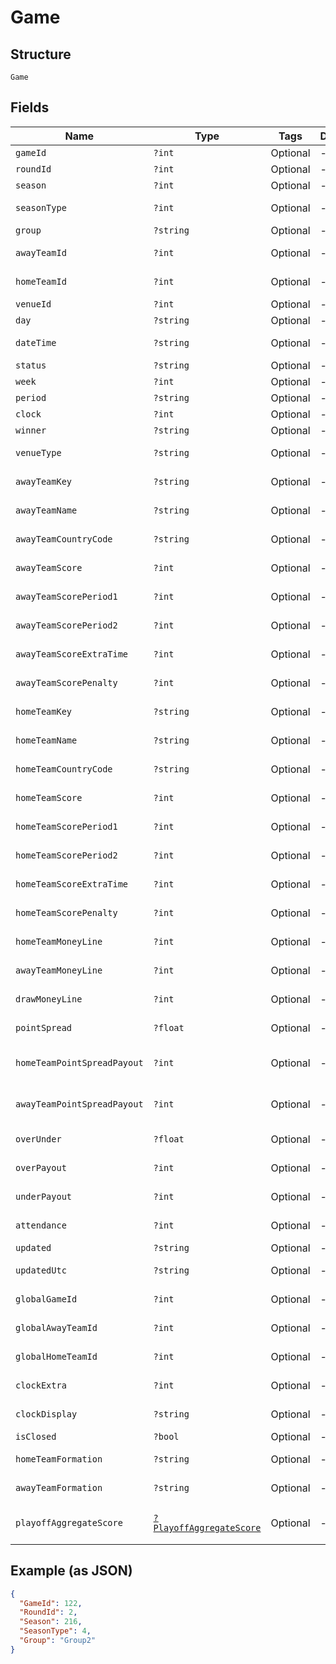 
# Game

## Structure

`Game`

## Fields

| Name | Type | Tags | Description | Getter | Setter |
|  --- | --- | --- | --- | --- | --- |
| `gameId` | `?int` | Optional | - | getGameId(): ?int | setGameId(?int gameId): void |
| `roundId` | `?int` | Optional | - | getRoundId(): ?int | setRoundId(?int roundId): void |
| `season` | `?int` | Optional | - | getSeason(): ?int | setSeason(?int season): void |
| `seasonType` | `?int` | Optional | - | getSeasonType(): ?int | setSeasonType(?int seasonType): void |
| `group` | `?string` | Optional | - | getGroup(): ?string | setGroup(?string group): void |
| `awayTeamId` | `?int` | Optional | - | getAwayTeamId(): ?int | setAwayTeamId(?int awayTeamId): void |
| `homeTeamId` | `?int` | Optional | - | getHomeTeamId(): ?int | setHomeTeamId(?int homeTeamId): void |
| `venueId` | `?int` | Optional | - | getVenueId(): ?int | setVenueId(?int venueId): void |
| `day` | `?string` | Optional | - | getDay(): ?string | setDay(?string day): void |
| `dateTime` | `?string` | Optional | - | getDateTime(): ?string | setDateTime(?string dateTime): void |
| `status` | `?string` | Optional | - | getStatus(): ?string | setStatus(?string status): void |
| `week` | `?int` | Optional | - | getWeek(): ?int | setWeek(?int week): void |
| `period` | `?string` | Optional | - | getPeriod(): ?string | setPeriod(?string period): void |
| `clock` | `?int` | Optional | - | getClock(): ?int | setClock(?int clock): void |
| `winner` | `?string` | Optional | - | getWinner(): ?string | setWinner(?string winner): void |
| `venueType` | `?string` | Optional | - | getVenueType(): ?string | setVenueType(?string venueType): void |
| `awayTeamKey` | `?string` | Optional | - | getAwayTeamKey(): ?string | setAwayTeamKey(?string awayTeamKey): void |
| `awayTeamName` | `?string` | Optional | - | getAwayTeamName(): ?string | setAwayTeamName(?string awayTeamName): void |
| `awayTeamCountryCode` | `?string` | Optional | - | getAwayTeamCountryCode(): ?string | setAwayTeamCountryCode(?string awayTeamCountryCode): void |
| `awayTeamScore` | `?int` | Optional | - | getAwayTeamScore(): ?int | setAwayTeamScore(?int awayTeamScore): void |
| `awayTeamScorePeriod1` | `?int` | Optional | - | getAwayTeamScorePeriod1(): ?int | setAwayTeamScorePeriod1(?int awayTeamScorePeriod1): void |
| `awayTeamScorePeriod2` | `?int` | Optional | - | getAwayTeamScorePeriod2(): ?int | setAwayTeamScorePeriod2(?int awayTeamScorePeriod2): void |
| `awayTeamScoreExtraTime` | `?int` | Optional | - | getAwayTeamScoreExtraTime(): ?int | setAwayTeamScoreExtraTime(?int awayTeamScoreExtraTime): void |
| `awayTeamScorePenalty` | `?int` | Optional | - | getAwayTeamScorePenalty(): ?int | setAwayTeamScorePenalty(?int awayTeamScorePenalty): void |
| `homeTeamKey` | `?string` | Optional | - | getHomeTeamKey(): ?string | setHomeTeamKey(?string homeTeamKey): void |
| `homeTeamName` | `?string` | Optional | - | getHomeTeamName(): ?string | setHomeTeamName(?string homeTeamName): void |
| `homeTeamCountryCode` | `?string` | Optional | - | getHomeTeamCountryCode(): ?string | setHomeTeamCountryCode(?string homeTeamCountryCode): void |
| `homeTeamScore` | `?int` | Optional | - | getHomeTeamScore(): ?int | setHomeTeamScore(?int homeTeamScore): void |
| `homeTeamScorePeriod1` | `?int` | Optional | - | getHomeTeamScorePeriod1(): ?int | setHomeTeamScorePeriod1(?int homeTeamScorePeriod1): void |
| `homeTeamScorePeriod2` | `?int` | Optional | - | getHomeTeamScorePeriod2(): ?int | setHomeTeamScorePeriod2(?int homeTeamScorePeriod2): void |
| `homeTeamScoreExtraTime` | `?int` | Optional | - | getHomeTeamScoreExtraTime(): ?int | setHomeTeamScoreExtraTime(?int homeTeamScoreExtraTime): void |
| `homeTeamScorePenalty` | `?int` | Optional | - | getHomeTeamScorePenalty(): ?int | setHomeTeamScorePenalty(?int homeTeamScorePenalty): void |
| `homeTeamMoneyLine` | `?int` | Optional | - | getHomeTeamMoneyLine(): ?int | setHomeTeamMoneyLine(?int homeTeamMoneyLine): void |
| `awayTeamMoneyLine` | `?int` | Optional | - | getAwayTeamMoneyLine(): ?int | setAwayTeamMoneyLine(?int awayTeamMoneyLine): void |
| `drawMoneyLine` | `?int` | Optional | - | getDrawMoneyLine(): ?int | setDrawMoneyLine(?int drawMoneyLine): void |
| `pointSpread` | `?float` | Optional | - | getPointSpread(): ?float | setPointSpread(?float pointSpread): void |
| `homeTeamPointSpreadPayout` | `?int` | Optional | - | getHomeTeamPointSpreadPayout(): ?int | setHomeTeamPointSpreadPayout(?int homeTeamPointSpreadPayout): void |
| `awayTeamPointSpreadPayout` | `?int` | Optional | - | getAwayTeamPointSpreadPayout(): ?int | setAwayTeamPointSpreadPayout(?int awayTeamPointSpreadPayout): void |
| `overUnder` | `?float` | Optional | - | getOverUnder(): ?float | setOverUnder(?float overUnder): void |
| `overPayout` | `?int` | Optional | - | getOverPayout(): ?int | setOverPayout(?int overPayout): void |
| `underPayout` | `?int` | Optional | - | getUnderPayout(): ?int | setUnderPayout(?int underPayout): void |
| `attendance` | `?int` | Optional | - | getAttendance(): ?int | setAttendance(?int attendance): void |
| `updated` | `?string` | Optional | - | getUpdated(): ?string | setUpdated(?string updated): void |
| `updatedUtc` | `?string` | Optional | - | getUpdatedUtc(): ?string | setUpdatedUtc(?string updatedUtc): void |
| `globalGameId` | `?int` | Optional | - | getGlobalGameId(): ?int | setGlobalGameId(?int globalGameId): void |
| `globalAwayTeamId` | `?int` | Optional | - | getGlobalAwayTeamId(): ?int | setGlobalAwayTeamId(?int globalAwayTeamId): void |
| `globalHomeTeamId` | `?int` | Optional | - | getGlobalHomeTeamId(): ?int | setGlobalHomeTeamId(?int globalHomeTeamId): void |
| `clockExtra` | `?int` | Optional | - | getClockExtra(): ?int | setClockExtra(?int clockExtra): void |
| `clockDisplay` | `?string` | Optional | - | getClockDisplay(): ?string | setClockDisplay(?string clockDisplay): void |
| `isClosed` | `?bool` | Optional | - | getIsClosed(): ?bool | setIsClosed(?bool isClosed): void |
| `homeTeamFormation` | `?string` | Optional | - | getHomeTeamFormation(): ?string | setHomeTeamFormation(?string homeTeamFormation): void |
| `awayTeamFormation` | `?string` | Optional | - | getAwayTeamFormation(): ?string | setAwayTeamFormation(?string awayTeamFormation): void |
| `playoffAggregateScore` | [`?PlayoffAggregateScore`](../../doc/models/playoff-aggregate-score.md) | Optional | - | getPlayoffAggregateScore(): ?PlayoffAggregateScore | setPlayoffAggregateScore(?PlayoffAggregateScore playoffAggregateScore): void |

## Example (as JSON)

```json
{
  "GameId": 122,
  "RoundId": 2,
  "Season": 216,
  "SeasonType": 4,
  "Group": "Group2"
}
```

